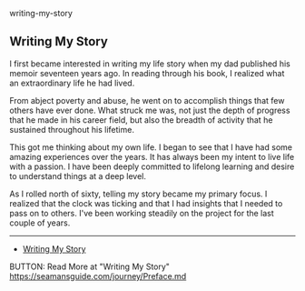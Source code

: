 writing-my-story

## Writing My Story

I first became interested in writing my life story when my dad published his
memoir seventeen years ago.  In reading through his book, I realized what an
extraordinary life he had lived.

From abject poverty and abuse, he went on to accomplish things that few others
have ever done.  What struck me was, not just the depth of progress that he made in his
career field, but also the breadth of activity that he sustained throughout 
his lifetime.

This got me thinking about my own life.  I began to see that I have had some
amazing experiences over the years.  It has always been my intent to live life 
with a passion.  I have been deeply committed to lifelong learning and desire
to understand things at a deep level.

As I rolled north of sixty, telling my story became my primary focus.  I realized
that the clock was ticking and that I had insights that I needed to pass on 
to others.  I've been working steadily on the project for the last couple of years.


---

* [Writing My Story](https://seamansguide.com/journey/Preface.md)

BUTTON: Read More at "Writing My Story" https://seamansguide.com/journey/Preface.md


